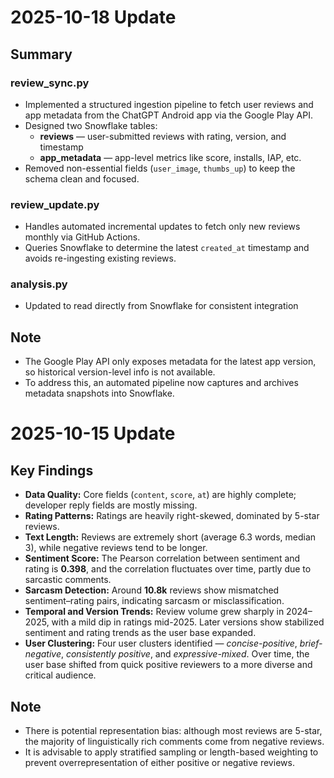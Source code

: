 # 2025-10-18 Update

## Summary

### review_sync.py
- Implemented a structured ingestion pipeline to fetch user reviews and app metadata from the ChatGPT Android app via the Google Play API.
- Designed two Snowflake tables:
  - **reviews** — user-submitted reviews with rating, version, and timestamp  
  - **app_metadata** — app-level metrics like score, installs, IAP, etc.
- Removed non-essential fields (`user_image`, `thumbs_up`) to keep the schema clean and focused.

### review_update.py

- Handles automated incremental updates to fetch only new reviews monthly via GitHub Actions.
- Queries Snowflake to determine the latest `created_at` timestamp and avoids re-ingesting existing reviews.
  
### analysis.py
- Updated to read directly from Snowflake for consistent integration

## Note
- The Google Play API only exposes metadata for the latest app version, so historical version-level info is not available. 
- To address this, an automated pipeline now captures and archives metadata snapshots into Snowflake.




# 2025-10-15 Update

## Key Findings
- **Data Quality:** Core fields (`content`, `score`, `at`) are highly complete; developer reply fields are mostly missing.  
- **Rating Patterns:** Ratings are heavily right-skewed, dominated by 5-star reviews.  
- **Text Length:** Reviews are extremely short (average 6.3 words, median 3), while negative reviews tend to be longer.  
- **Sentiment Score:** The Pearson correlation between sentiment and rating is **0.398**, and the correlation fluctuates over time, partly due to sarcastic comments.  
- **Sarcasm Detection:** Around **10.8k** reviews show mismatched sentiment–rating pairs, indicating sarcasm or misclassification.  
- **Temporal and Version Trends:** Review volume grew sharply in 2024–2025, with a mild dip in ratings mid-2025. Later versions show stabilized sentiment and rating trends as the user base expanded.  
- **User Clustering:** Four user clusters identified — *concise-positive*, *brief-negative*, *consistently positive*, and *expressive-mixed*. Over time, the user base shifted from quick positive reviewers to a more diverse and critical audience.  

## Note
- There is potential representation bias: although most reviews are 5-star, the majority of linguistically rich comments come from negative reviews.  
- It is advisable to apply stratified sampling or length-based weighting to prevent overrepresentation of either positive or negative reviews.

